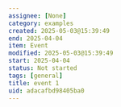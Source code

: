```yaml
---
assignee: [None]
category: examples
created: 2025-05-03@15:39:49
end: 2025-04-04
item: Event
modified: 2025-05-03@15:39:49
start: 2025-04-04
status: Not started
tags: [general]
title: event 1
uid: adacafbd98405ba0
---
```


